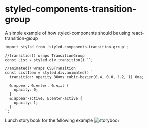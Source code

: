# styled-components-transition-group
A simple example of how styled-components should be using react-transition-group

```
import styled from 'styled-components-transition-group';

//transition() wraps TransitionGroup
const List = styled.div.transition() ``;

//animated() wraps CSSTransition
const ListItem = styled.div.animated() `
  transition: opacity 300ms cubic-bezier(0.4, 0.0, 0.2, 1) 0ms;

  &:appear, &:enter, &:exit {
    opacity: 0;
  }
  &:appear-active, &:enter-active {
    opacity: 1;
  }
`;
```

Lunch story book for the following example
![storybook](https://user-images.githubusercontent.com/798804/28619716-1e739c46-71e0-11e7-97b7-cfab48a1339b.gif)
